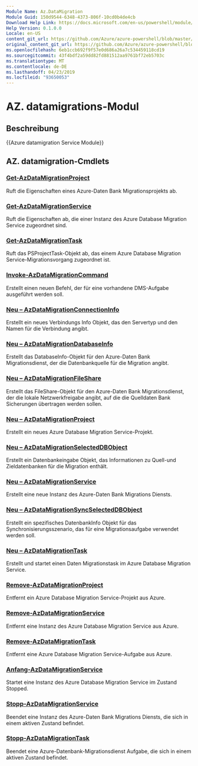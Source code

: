 ```yaml
---
Module Name: Az.DataMigration
Module Guid: 150d9544-6348-4373-806f-10cd0b4de4cb
Download Help Link: https://docs.microsoft.com/en-us/powershell/module/az.datamigration
Help Version: 0.1.0.0
Locale: en-US
content_git_url: https://github.com/Azure/azure-powershell/blob/master/src/DataMigration/DataMigration/help/Az.DataMigration.md
original_content_git_url: https://github.com/Azure/azure-powershell/blob/master/src/DataMigration/DataMigration/help/Az.DataMigration.md
ms.openlocfilehash: 6eb1ccb692f9f57e0d686a26a7c534459118cd19
ms.sourcegitcommit: 43f4bdf2a59dd82fd881512aa9761bf72eb5703c
ms.translationtype: MT
ms.contentlocale: de-DE
ms.lasthandoff: 04/23/2019
ms.locfileid: "93650053"
---
```

# AZ. datamigrations-Modul
## Beschreibung
{{Azure datamigration Service Module}}

## AZ. datamigration-Cmdlets
### [Get-AzDataMigrationProject](Get-AzDataMigrationProject.md)
Ruft die Eigenschaften eines Azure-Daten Bank Migrationsprojekts ab.

### [Get-AzDataMigrationService](Get-AzDataMigrationService.md)
Ruft die Eigenschaften ab, die einer Instanz des Azure Database Migration Service zugeordnet sind. 

### [Get-AzDataMigrationTask](Get-AzDataMigrationTask.md)
Ruft das PSProjectTask-Objekt ab, das einem Azure Database Migration Service-Migrationsvorgang zugeordnet ist.

### [Invoke-AzDataMigrationCommand](Invoke-AzDataMigrationCommand.md)
Erstellt einen neuen Befehl, der für eine vorhandene DMS-Aufgabe ausgeführt werden soll.

### [Neu – AzDataMigrationConnectionInfo](New-AzDataMigrationConnectionInfo.md)
Erstellt ein neues Verbindungs Info Objekt, das den Servertyp und den Namen für die Verbindung angibt.

### [Neu – AzDataMigrationDatabaseInfo](New-AzDataMigrationDatabaseInfo.md)
Erstellt das DatabaseInfo-Objekt für den Azure-Daten Bank Migrationsdienst, der die Datenbankquelle für die Migration angibt.

### [Neu – AzDataMigrationFileShare](New-AzDataMigrationFileShare.md)
Erstellt das FileShare-Objekt für den Azure-Daten Bank Migrationsdienst, der die lokale Netzwerkfreigabe angibt, auf die die Quelldaten Bank Sicherungen übertragen werden sollen.

### [Neu – AzDataMigrationProject](New-AzDataMigrationProject.md)
Erstellt ein neues Azure Database Migration Service-Projekt.

### [Neu – AzDataMigrationSelectedDBObject](New-AzDataMigrationSelectedDBObject.md)
Erstellt ein Datenbankeingabe Objekt, das Informationen zu Quell-und Zieldatenbanken für die Migration enthält.

### [Neu – AzDataMigrationService](New-AzDataMigrationService.md)
Erstellt eine neue Instanz des Azure-Daten Bank Migrations Diensts.

### [Neu – AzDataMigrationSyncSelectedDBObject](New-AzDataMigrationSyncSelectedDBObject.md)
Erstellt ein spezifisches DatenbankInfo Objekt für das Synchronisierungsszenario, das für eine Migrationsaufgabe verwendet werden soll.

### [Neu – AzDataMigrationTask](New-AzDataMigrationTask.md)
Erstellt und startet einen Daten Migrationstask im Azure Database Migration Service.

### [Remove-AzDataMigrationProject](Remove-AzDataMigrationProject.md)
Entfernt ein Azure Database Migration Service-Projekt aus Azure.

### [Remove-AzDataMigrationService](Remove-AzDataMigrationService.md)
Entfernt eine Instanz des Azure Database Migration Service aus Azure.

### [Remove-AzDataMigrationTask](Remove-AzDataMigrationTask.md)
Entfernt eine Azure Database Migration Service-Aufgabe aus Azure.

### [Anfang-AzDataMigrationService](Start-AzDataMigrationService.md)
Startet eine Instanz des Azure Database Migration Service im Zustand Stopped. 

### [Stopp-AzDataMigrationService](Stop-AzDataMigrationService.md)
Beendet eine Instanz des Azure-Daten Bank Migrations Diensts, die sich in einem aktiven Zustand befindet.

### [Stopp-AzDataMigrationTask](Stop-AzDataMigrationTask.md)
Beendet eine Azure-Datenbank-Migrationsdienst Aufgabe, die sich in einem aktiven Zustand befindet.

